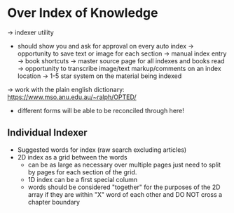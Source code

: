 # Over Index of Knowledge

-> indexer utility
   - should show you and ask for approval on every auto index
-> opportunity to save text or image for each section
-> manual index entry
-> book shortcuts
-> master source page for all indexes and books read
-> opportunity to transcribe image/text markup/comments on an index location 
-> 1-5 star system on the material being indexed

-> work with the plain english dictionary: https://www.mso.anu.edu.au/~ralph/OPTED/
   - different forms will be able to be reconciled through here!



## Individual Indexer
 - Suggested words for index (raw search excluding articles) 
 - 2D index as a grid between the words
    - can be as large as necessary over multiple pages
      just need to split by pages for each section of the grid. 
    - 1D index can be a first special column
    - words should be considered "together" for the purposes of 
      the 2D array if they are within "X" word of each other 
      and DO NOT cross a chapter boundary 
 
